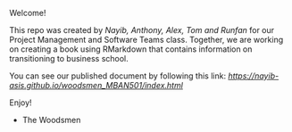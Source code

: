 Welcome! 

This repo was created by *Nayib, Anthony, Alex, Tom and Runfan* for our Project Management and Software Teams class. Together, we are working on creating a book using RMarkdown that contains information on transitioning to business school.

You can see our published document by following this link: *https://nayib-asis.github.io/woodsmen_MBAN501/index.html*

Enjoy!

- The Woodsmen